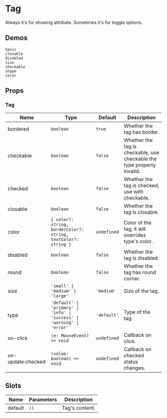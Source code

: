 # Tag

Always it's for showing attribute. Sometimes it's for toggle options.

## Demos

```demo
basic
closable
disabled
size
checkable
shape
color
```

## Props

### Tag

| Name | Type | Default | Description |
| --- | --- | --- | --- |
| bordered | `boolean` | `true` | Whether the tag has border. |
| checkable | `boolean` | `false` | Whether the tag is checkable, use checkable the type property invalid. |
| checked | `boolean` | `false` | Whether the tag is checked, use with checkable. |
| closable | `boolean` | `false` | Whether the tag is closable. |
| color | `{ color?: string, borderColor?: string, textColor?: string }` | `undefined` | Color of the tag, it will overrides type's color. |
| disabled | `boolean` | `false` | Whether the tag is disabled. |
| round | `boolean` | `false` | Whether the tag has round corner. |
| size | `'small' \| 'medium' \| 'large'` | `'medium'` | Size of the tag. |
| type | `'default' \| 'primary' \| 'info' \| 'success' \| 'warning' \| 'error'` | `'default'` | Type of the tag. |
| on-click | `(e: MouseEvent) => void` | `undefined` | Callback on click. |
| on-update:checked | `(value: boolean) => void` | `undefined` | Callback on checked status changes. |

## Slots

| Name    | Parameters | Description    |
| ------- | ---------- | -------------- |
| default | `()`       | Tag's content. |
